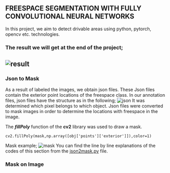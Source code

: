 ﻿## FREESPACE SEGMENTATION WITH FULLY CONVOLUTIONAL NEURAL NETWORKS
In this project, we aim to detect drivable areas using python, pytorch, opencv etc. technologies.
### The result we will get at the end of the project;
![result](https://i.hizliresim.com/lTGPiq.jpg)
---
### Json to Mask
As a result of labeled the images, we obtain json files.
These Json files contain the exterior point locations of the freespace class.
In our annotation files, json files have the structure as in the following;
![json](https://i.hizliresim.com/tFMgms.png)
It was determined which pixel belongs to which object.
Json files were converted to mask images in order to determine the locations with freespace in the image.

The ***fillPoly*** function of the **cv2** library was used to draw a mask.

    cv2.fillPoly(mask,np.array([obj['points']['exterior']]),color=1)
Mask example; 
![mask](https://i.hizliresim.com/Ezwl4s.png)
You can find the line by line explanations of the codes of this section from the [json2mask.py](src/json2mask.py) file.
### Mask on Image

